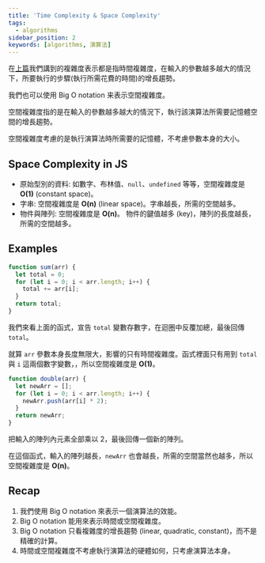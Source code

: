 ```yaml
---
title: 'Time Complexity & Space Complexity'
tags:
  - algorithms
sidebar_position: 2
keywords: [algorithms, 演算法]
---
```


在[上篇](./bigO-notation.md)我們講到的複雜度表示都是指時間複雜度，在輸入的參數越多越大的情況下，所要執行的步驟(執行所需花費的時間)的增長趨勢。

我們也可以使用 Big O notation 来表示空間複雜度。

空間複雜度指的是在輸入的參數越多越大的情況下，執行該演算法所需要記憶體空間的增長趨勢。

空間複雜度考慮的是執行演算法時所需要的記憶體，不考慮參數本身的大小。

## Space Complexity in JS

- 原始型別的資料: 如數字、布林值、`null`、`undefined` 等等，空間複雜度是 **O(1)** (constant space)。
- 字串: 空間複雜度是 **O(n)** (linear space)。字串越長，所需的空間越多。
- 物件與陣列: 空間複雜度是 **O(n)**。 物件的鍵值越多 (key)，陣列的長度越長，所需的空間越多。

## Examples

```js
function sum(arr) {
  let total = 0;
  for (let i = 0; i < arr.length; i++) {
    total += arr[i];
  }
  return total;
}
```
我們來看上面的函式，宣告 `total` 變數存數字，在迴圈中反覆加總，最後回傳 `total`。

就算 `arr` 參數本身長度無限大，影響的只有時間複雜度。函式裡面只有用到 `total` 與 `i` 這兩個數字變數，，所以空間複雜度是 **O(1)**。

```js
function double(arr) {
  let newArr = [];
  for (let i = 0; i < arr.length; i++) {
    newArr.push(arr[i] * 2);
  }
  return newArr;
}
```

把輸入的陣列內元素全部乘以 2，最後回傳一個新的陣列。

在這個函式，輸入的陣列越長，`newArr` 也會越長，所需的空間當然也越多，所以空間複雜度是 **O(n)**。

## Recap

1. 我們使用 Big O notation 來表示一個演算法的效能。
2. Big O notation 能用來表示時間或空間複雜度。
3. Big O notation 只看複雜度的增長趨勢 (linear, quadratic, constant)，而不是精確的計算。
4. 時間或空間複雜度不考慮執行演算法的硬體如何，只考慮演算法本身。
